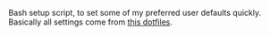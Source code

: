Bash setup script, to set some of my preferred user defaults quickly. Basically all settings come from [this dotfiles](https://github.com/mathiasbynens/dotfiles/blob/master/.osx).
